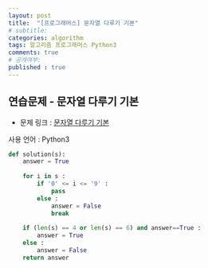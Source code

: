 ```yaml
---
layout: post
title:  "[프로그래머스] 문자열 다루기 기본"
# subtitle: 
categories: algorithm
tags: 알고리즘 프로그래머스 Python3
comments: true
# 공개여부:
published : true
---
```


## 연습문제 - 문자열 다루기 기본

* 문제 링크 : [문자열 다루기 기본](https://programmers.co.kr/learn/courses/30/lessons/12918)

사용 언어 : Python3

```python
def solution(s):
    answer = True
    
    for i in s :
        if '0' <= i <= '9' :
            pass
        else :
            answer = False
            break
            
    if (len(s) == 4 or len(s) == 6) and answer==True :
        answer = True
    else :
        answer = False
    return answer
```